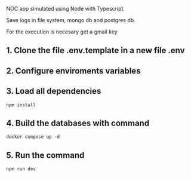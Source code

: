 NOC app simulated using Node with Typescript.

Save logs in file system, mongo db and postgres db.

For the execution is necesary get a gmail key

## 1. Clone the file .env.template in a new file .env

## 2. Configure enviroments variables

## 3. Load all dependencies
```npm install```

## 4. Build the databases with command
```docker compose up -d```

## 5. Run the command
```npm run dev```